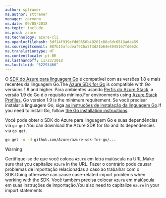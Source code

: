 ```yaml
---
author: sptramer
ms.author: sttramer
manager: carmonm
ms.date: 09/05/2018
ms.topic: include
ms.prod: azure
ms.technology: azure-cli
ms.openlocfilehash: 5df14f939efdd0550b49261c88c8dc6518ada459
ms.sourcegitcommit: 887b15afcdeaf926a5f3d21b64e4045167fd062c
ms.translationtype: HT
ms.contentlocale: pt-BR
ms.lasthandoff: 11/23/2018
ms.locfileid: "52293466"
---
```

<span data-ttu-id="09009-101">O [SDK do Azure para linguagem Go](https://github.com/Azure/azure-sdk-for-go) é compatível com as versões 1.8 e mais recentes da linguagem Go.</span><span class="sxs-lookup"><span data-stu-id="09009-101">The [Azure SDK for Go](https://github.com/Azure/azure-sdk-for-go) is compatible with Go versions 1.8 and higher.</span></span> <span data-ttu-id="09009-102">Para ambientes usando [Perfis do Azure Stack](/azure/azure-stack/user/azure-stack-version-profiles-go), a versão 1.9 do Go é o requisito mínimo.</span><span class="sxs-lookup"><span data-stu-id="09009-102">For environments using [Azure Stack Profiles](/azure/azure-stack/user/azure-stack-version-profiles-go), Go version 1.9 is the minimum requirement.</span></span>
<span data-ttu-id="09009-103">Se você precisar instalar a linguagem Go, siga [as instruções de instalação da linguagem Go](https://golang.org/doc/install).</span><span class="sxs-lookup"><span data-stu-id="09009-103">If you need to install Go, follow [the Go installation instructions](https://golang.org/doc/install).</span></span>

<span data-ttu-id="09009-104">Você pode obter o SDK do Azure para linguagem Go e suas dependências via `go get`.</span><span class="sxs-lookup"><span data-stu-id="09009-104">You can download the Azure SDK for Go and its dependencies via `go get`.</span></span>

```bash
go get -u -d github.com/Azure/azure-sdk-for-go/...
```

> [!WARNING]
> <span data-ttu-id="09009-105">Certifique-se de que você coloca `Azure` em letra maiúscula na URL.</span><span class="sxs-lookup"><span data-stu-id="09009-105">Make sure that you capitalize `Azure` in the URL.</span></span> <span data-ttu-id="09009-106">Fazer o contrário pode causar problemas de importação relacionadas a caso ao trabalhar com o SDK.</span><span class="sxs-lookup"><span data-stu-id="09009-106">Doing otherwise can cause case-related import problems when working with the SDK.</span></span> <span data-ttu-id="09009-107">Você também precisa colocar `Azure` em maiúscula em suas instruções de importação.</span><span class="sxs-lookup"><span data-stu-id="09009-107">You also need to capitalize `Azure` in your import statements.</span></span>
